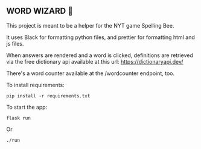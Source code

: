 ## WORD WIZARD :mage:

This project is meant to be a helper for the NYT game Spelling Bee.

It uses Black for formatting python files, and prettier for formatting html and js files.

When answers are rendered and a word is clicked, definitions are retrieved via the free dictionary api available at this url: https://dictionaryapi.dev/

There's a word counter available at the /wordcounter endpoint, too.

To install requirements:

```
pip install -r requirements.txt
```

To start the app:

```
flask run
```

Or

```
./run
```
